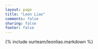 ```yaml
---
layout: page
title: "Leon Liao"
comments: false
sharing: false
footer: false
---
```

{% include ourteam/leonliao.markdown %}

